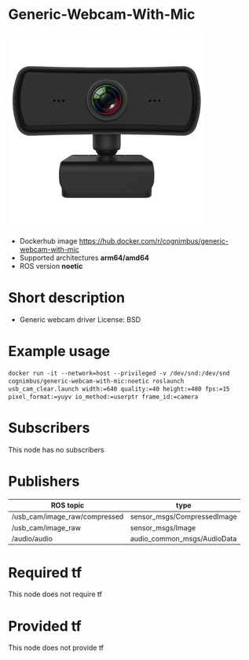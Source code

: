 # Generic-Webcam-With-Mic

<img src="./generic-webcam-with-mic/generic-webcam-driver.jpg" alt="generic-webcam-with-mic" width="400"/>

* Dockerhub image https://hub.docker.com/r/cognimbus/generic-webcam-with-mic
* Supported architectures <b>arm64/amd64</b>
* ROS version <b>noetic</b>

# Short description
* Generic webcam driver
License: BSD

# Example usage
```
docker run -it --network=host --privileged -v /dev/snd:/dev/snd cognimbus/generic-webcam-with-mic:noetic roslaunch usb_cam_clear.launch width:=640 quality:=40 height:=480 fps:=15 pixel_format:=yuyv io_method:=userptr frame_id:=camera
```

# Subscribers
This node has no subscribers


# Publishers
ROS topic | type
--- | ---
/usb_cam/image_raw/compressed | sensor_msgs/CompressedImage
/usb_cam/image_raw | sensor_msgs/Image
/audio/audio | audio_common_msgs/AudioData


# Required tf
This node does not require tf


# Provided tf
This node does not provide tf



